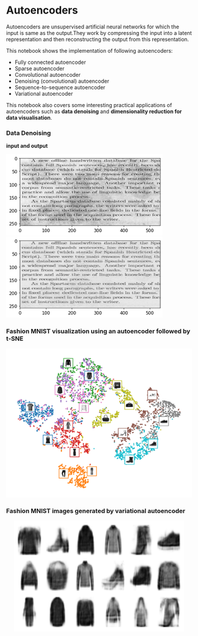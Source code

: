 # Autoencoders
Autoencoders are unsupervised artificial neural networks for which the input is same as the output.They work by compressing the input into a latent representation and then reconstructing the output from this representation.


This notebook shows the implementation of following autoencoders:
- Fully connected autoencoder
- Sparse autoencoder
- Convolutional autoencoder
- Denoising (convolutional) autoencoder
- Sequence-to-sequence autoencoder
- Variational autoencoder

This notebook also covers some interesting practical applications of autoencoders such as **data denoising** and **dimensionality reduction for data visualisation**.

### Data Denoising 
**input and output**

![Input](https://github.com/siddharth271101/Autoencoders/blob/master/images/autoencoders/denoising_scanned_documents_input.png)![Output](https://github.com/siddharth271101/Autoencoders/blob/master/images/autoencoders/denoising_scanned_documents_generated_output.png)

### Fashion MNIST visualization using an autoencoder followed by t-SNE
![Fashion_t-SNE](https://github.com/siddharth271101/Autoencoders/blob/master/images/autoencoders/fashion_mnist_visualization_plot.png)

### Fashion MNIST images generated by variational autoencoder
<p align="center">
  <img width="460" height="300" src="https://github.com/siddharth271101/Autoencoders/blob/master/images/autoencoders/vae_generated_images_plot.png">
  </p>
